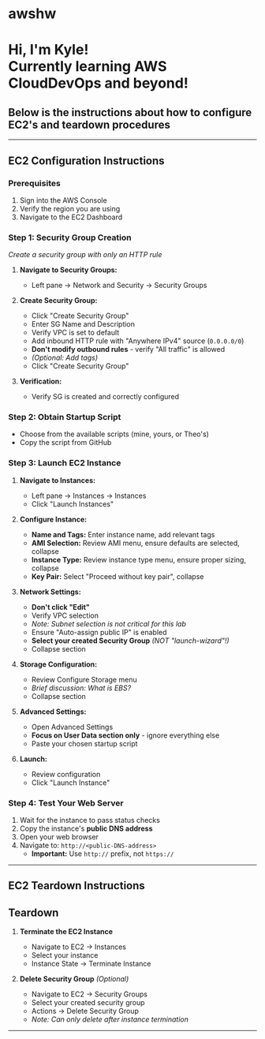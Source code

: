 # awshw
<h1>Hi, I'm Kyle! <br/> Currently learning AWS CloudDevOps and beyond! </h1>

<h2> Below is the instructions about how to configure EC2's and teardown procedures </h2>


---

## EC2 Configuration Instructions

### Prerequisites
1. Sign into the AWS Console
2. Verify the region you are using
3. Navigate to the EC2 Dashboard

### Step 1: Security Group Creation
*Create a security group with only an HTTP rule*

1. **Navigate to Security Groups:**
   - Left pane → Network and Security → Security Groups
   
2. **Create Security Group:**
   - Click "Create Security Group"
   - Enter SG Name and Description
   - Verify VPC is set to default
   - Add inbound HTTP rule with "Anywhere IPv4" source (`0.0.0.0/0`)
   - **Don't modify outbound rules** - verify "All traffic" is allowed
   - *(Optional: Add tags)*
   - Click "Create Security Group"
   
3. **Verification:**
   - Verify SG is created and correctly configured

### Step 2: Obtain Startup Script
- Choose from the available scripts (mine, yours, or Theo's)
- Copy the script from GitHub

### Step 3: Launch EC2 Instance

1. **Navigate to Instances:**
   - Left pane → Instances → Instances
   - Click "Launch Instances"

2. **Configure Instance:**
   - **Name and Tags:** Enter instance name, add relevant tags
   - **AMI Selection:** Review AMI menu, ensure defaults are selected, collapse
   - **Instance Type:** Review instance type menu, ensure proper sizing, collapse
   - **Key Pair:** Select "Proceed without key pair", collapse
   
3. **Network Settings:**
   - **Don't click "Edit"**
   - Verify VPC selection
   - *Note: Subnet selection is not critical for this lab*
   - Ensure "Auto-assign public IP" is enabled
   - **Select your created Security Group** *(NOT "launch-wizard"!)*
   - Collapse section
   
4. **Storage Configuration:**
   - Review Configure Storage menu
   - *Brief discussion: What is EBS?*
   - Collapse section
   
5. **Advanced Settings:**
   - Open Advanced Settings
   - **Focus on User Data section only** - ignore everything else
   - Paste your chosen startup script
   
6. **Launch:**
   - Review configuration
   - Click "Launch Instance"

### Step 4: Test Your Web Server

1. Wait for the instance to pass status checks
2. Copy the instance's **public DNS address**
3. Open your web browser
4. Navigate to: `http://<public-DNS-address>`
   - **Important:** Use `http://` prefix, not `https://`


---


<h2> EC2 Teardown Instructions </h2>

## Teardown


1. **Terminate the EC2 Instance**
   - Navigate to EC2 → Instances
   - Select your instance
   - Instance State → Terminate Instance

2. **Delete Security Group** *(Optional)*
   - Navigate to EC2 → Security Groups
   - Select your created security group
   - Actions → Delete Security Group
   - *Note: Can only delete after instance termination*

---
